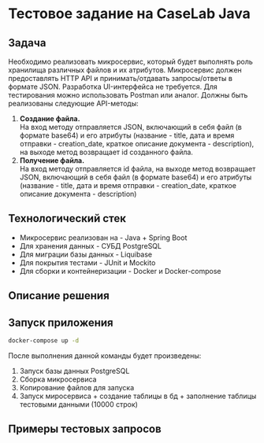 # Тестовое задание на CaseLab Java

## Задача
Необходимо реализовать микросервис, который будет выполнять роль хранилища различных файлов и их атрибутов.
Микросервис должен предоставлять HTTP API и принимать/отдавать запросы/ответы в формате JSON.
Разработка UI-интерфейса не требуется. Для тестирования можно использовать Postman или аналог.
Должны быть реализованы следующие API-методы:
1. **Создание файла.** </br>
На вход методу отправляется JSON, включающий в себя файл (в формате base64) и его атрибуты (название - title, дата и время отправки - creation_date, краткое описание документа - description), на выходе метод возвращает id созданного файла.
2. **Получение файла.**</br>
На вход методу отправляется id файла, на выходе метод возвращает JSON, включающий в себя файл (в формате base64) и его атрибуты (название - title, дата и время отправки - creation_date, краткое описание документа - description)

## Технологический стек
* Микросервис реализован на - Java + Spring Boot
* Для хранения данных - СУБД PostgreSQL
* Для миграции базы данных - Liquibase
* Для покрытия тестами - JUnit и Mockito
* Для сборки и контейнеризации - Docker и Docker-compose

## Описание решения



## Запуск приложения
``` bash
docker-compose up -d
```
После выполнения данной команды будет произведены:
1. Запуск базы данных PostgreSQL
2. Сборка микросервиса
3. Копирование файлов для запуска
4. Запуск миросервиса + создание таблицы в бд + заполнение таблицы тестовыми данными (10000 строк)

## Примеры тестовых запросов


